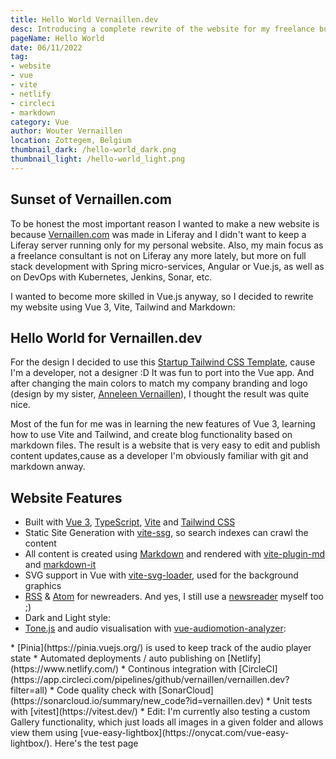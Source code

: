```yaml
---
title: Hello World Vernaillen.dev
desc: Introducing a complete rewrite of the website for my freelance business, now built with Vue 3, Vite, Tailwind and Markdown
pageName: Hello World
date: 06/11/2022
tag:
- website
- vue
- vite
- netlify
- circleci
- markdown
category: Vue
author: Wouter Vernaillen
location: Zottegem, Belgium
thumbnail_dark: /hello-world_dark.png
thumbnail_light: /hello-world_light.png
---
```


## Sunset of Vernaillen.com

To be honest the most important reason I wanted to make a new website is because [Vernaillen.com](https://www.vernaillen.com) was made in Liferay and I didn't want to keep a Liferay server running only for my personal website.
Also, my main focus as a freelance consultant is not on Liferay any more lately, but more on full stack development with Spring micro-services, Angular or Vue.js, as well as on DevOps with Kubernetes, Jenkins, Sonar, etc.

I wanted to become more skilled in Vue.js anyway, so I decided to rewrite my website using Vue 3, Vite, Tailwind and Markdown:

## Hello World for Vernaillen.dev

For the design I decided to use this [Startup Tailwind CSS Template](https://tailwindtemplates.co/templates/startup), cause I'm a developer, not a designer :D
It was fun to port into the Vue app. And after changing the main colors to match my company branding and logo (design by my sister, [Anneleen Vernaillen](https://www.anneleenvernaillen.com)), I thought the result was quite nice.

Most of the fun for me was in learning the new features of Vue 3, learning how to use Vite and Tailwind, and  create blog functionality based on markdown files.
The result is a website that is very easy to edit and publish content updates,cause as a developer I'm obviously familiar with git and markdown anway.

## Website Features

* Built with [Vue 3](https://vuejs.org/), [TypeScript](https://vuejs.org/guide/typescript/overview.html), [Vite](https://vitejs.dev/) and [Tailwind CSS](https://tailwindcss.com/)
* Static Site Generation with [vite-ssg](https://github.com/antfu/vite-ssg), so search indexes can crawl the content
* All content is created using [Markdown](https://daringfireball.net/projects/markdown/) and rendered with [vite-plugin-md](https://github.com/antfu/vite-plugin-md) and [markdown-it](https://markdown-it.github.io/)
* SVG support in Vue with [vite-svg-loader](https://github.com/jpkleemans/vite-svg-loader), used for the background graphics
* <font-awesome-icon :icon="['fas', 'rss']" /> [RSS](https://vernaillen.dev/feed.xml) & [Atom](https://vernaillen.dev/feed.xml) for newreaders.  And yes, I still use a [newsreader](https://feedly.com) myself too ;)
* Dark and Light style: <dark-toggler inline/>
* [Tone.js](https://tonejs.github.io/) and audio visualisation with [vue-audiomotion-analyzer](https://vue-audiomotion-analyzer.dev/):
 <player-controls extended />
* [Pinia](https://pinia.vuejs.org/) is used to keep track of the audio player state
* Automated deployments / auto publishing on [Netlify](https://www.netlify.com/)
* Continous integration with [CircleCI](https://app.circleci.com/pipelines/github/vernaillen/vernaillen.dev?filter=all)
* Code quality check with [SonarCloud](https://sonarcloud.io/summary/new_code?id=vernaillen.dev)
* Unit tests with [vitest](https://vitest.dev/)
* Edit: I'm currently also testing a custom Gallery functionality, which just loads all images in a given folder and allows view them using [vue-easy-lightbox](https://onycat.com/vue-easy-lightbox/). Here's the <router-link to="/gallery">test page</router-link>
